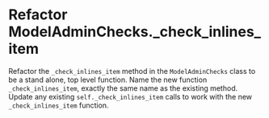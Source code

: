# Refactor ModelAdminChecks._check_inlines_item

Refactor the `_check_inlines_item` method in the `ModelAdminChecks` class to be a stand alone, top level function.
Name the new function `_check_inlines_item`, exactly the same name as the existing method.
Update any existing `self._check_inlines_item` calls to work with the new `_check_inlines_item` function.
